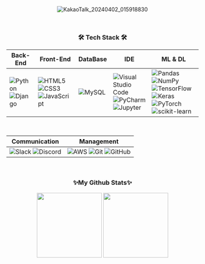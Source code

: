 <div align="center">
  
  ![KakaoTalk_20240402_015918830](https://github.com/user-attachments/assets/254d69e1-f995-4214-b818-8574487a200d)
  
</div>

<br/>

<div align="center">
  <h3 align="center">🛠️ Tech Stack 🛠️</h3>
  
  | Back-End | Front-End | DataBase | IDE | ML & DL |
  |----------|-----------|---------------|-----|---------|
  | ![Python](https://img.shields.io/badge/Python-3776AB?style=plastic&logo=Python&logoColor=white) ![Django](https://img.shields.io/badge/Django-092E20?style=plastic&logo=Django&logoColor=white) | ![HTML5](https://img.shields.io/badge/HTML5-E34F26?style=plastic&logo=html5&logoColor=white) ![CSS3](https://img.shields.io/badge/CSS3-1572B6?style=plastic&logo=css3&logoColor=white) ![JavaScript](https://img.shields.io/badge/JavaScript-F7DF1E?style=plastic&logo=JavaScript&logoColor=black) | ![MySQL](https://img.shields.io/badge/MySQL-4479A1?style=plastic&logo=MySQL&logoColor=white) | ![Visual Studio Code](https://img.shields.io/badge/Visual%20Studio%20Code-007ACC?style=plastic&logo=Visual%20Studio%20Code&logoColor=white) ![PyCharm](https://img.shields.io/badge/PyCharm-000000?style=plastic&logo=PyCharm&logoColor=white)  ![Jupyter](https://img.shields.io/badge/Jupyter-F37626?style=plastic&logo=PyCharm&logoColor=white)| ![Pandas](https://img.shields.io/badge/Pandas-150458?style=plastic&logo=Pandas&logoColor=white) ![NumPy](https://img.shields.io/badge/NumPy-013243?style=plastic&logo=NumPy&logoColor=white) ![TensorFlow](https://img.shields.io/badge/TensorFlow-FF6F00?style=plastic&logo=TensorFlow&logoColor=white) ![Keras](https://img.shields.io/badge/Keras-D00000?style=plastic&logo=Keras&logoColor=white) ![PyTorch](https://img.shields.io/badge/PyTorch-EE4C2C?style=plastic&logo=PyTorch&logoColor=white) ![scikit-learn](https://img.shields.io/badge/scikit--learn-F7931E?style=plastic&logo=scikit-learn&logoColor=white) |
  <br/>
  
  | Communication | Management|
  |----------|-----------|
  | ![Slack](https://img.shields.io/badge/Slack-4a15fb?style=plastic&logo=Slack&logoColor=white)  ![Discord](https://img.shields.io/badge/Discord-5865F2?style=plastic&logo=Discord&logoColor=white) | ![AWS](https://img.shields.io/badge/AWS-232F3E?style=plastic&logo=Amazon%20AWS&logoColor=white) ![Git](https://img.shields.io/badge/Git-F05032?style=plastic&logo=Git&logoColor=white) ![GitHub](https://img.shields.io/badge/GitHub-181717?style=plastic&logo=GitHub&logoColor=white) 
  
  <br/>

  <h3 align="center"> ✨My Github Stats✨ </h3>
  <div align=center>
    <img src="https://github-readme-stats.vercel.app/api/top-langs/?username=songseogyeong&layout=compact" height="170px"> <img src="https://github-readme-stats.vercel.app/api?username=songseogyeong&show_icons=true" height="170px">
  </div>
  
  <!--
  **songseogyeong/songseogyeong** is a ✨ _special_ ✨ repository because its `README.md` (this file) appears on your GitHub profile.
  
  Here are some ideas to get you started:
  
  - 🔭 I’m currently working on ...
  - 🌱 I’m currently learning ...
  - 👯 I’m looking to collaborate on ...
  - 🤔 I’m looking for help with ...
  - 💬 Ask me about ...
  - 📫 How to reach me: ...
  - 😄 Pronouns: ...
  - ⚡ Fun fact: ...
  -->
</div>
